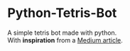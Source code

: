 # Python-Tetris-Bot
A simple tetris bot made with python. <br>
With <b>inspiration</b> from a <a href=https://medium.com/python-pandemonium/building-a-tetris-bot-part-1-the-stupid-bot-2cbc38d6e32b>Medium article</a>.

